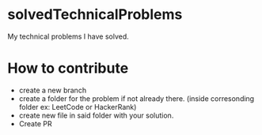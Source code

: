 # solvedTechnicalProblems
My technical problems I have solved.

# How to contribute
* create a new branch
* create a folder for the problem if not already there. (inside corresonding folder ex: LeetCode or HackerRank)
* create new file in said folder with your solution.
* Create PR
